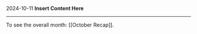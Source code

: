 2024-10-11
__Insert Content Here__
_______________________
To see the overall month: [[October Recap]].